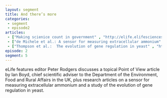 ```yaml
---
layout: segment
title: And there’s more
categories:
 - segment
 - episode2
articles:
 - ["Making scienice count in government" , "http://elife.elifesciences.org/content/2/e01061"]
 - ["de Michele et al.: A sensor for measuring extracellular ammonium" , "http://elife.elifesciences.org/content/2/e00800"]
 - ["Thompson et al.:  The evolution of gene regulation in yeast" , "http://elife.elifesciences.org/content/2/e00603"]
episode: 2
segment: 5
---
```


eLife features editor Peter Rodgers discusses a topical Point of View article by Ian Boyd, chief scientific adviser to the Department of the Environment, Food and Rural Affairs in the UK, plus research articles on a sensor for measuring extracellular ammonium and a study of the evolution of gene regulation in yeast.